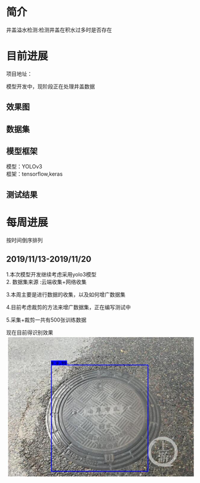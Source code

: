 

# 简介

井盖溢水检测:检测井盖在积水过多时是否存在

# 目前进展

项目地址：

模型开发中，现阶段正在处理井盖数据

## 效果图

## 数据集



## 模型框架

模型：YOLOv3   
框架：tensorflow,keras

## 测试结果



# 每周进展

按时间倒序排列

## 2019/11/13-2019/11/20

1.本次模型开发继续考虑采用yolo3模型   
2. 数据集来源 :云端收集+网络收集

3.本周主要是进行数据的收集，以及如何增广数据集

4.目前考虑裁剪的方法来增广数据集，正在编写测试中

5.采集+裁剪一共有500张训练数据

现在目前得识别效果   
![溢水检测](https://github.com/guomxin/city-video-analysis/blob/master/R%26D/images/jinggai.jpg )

